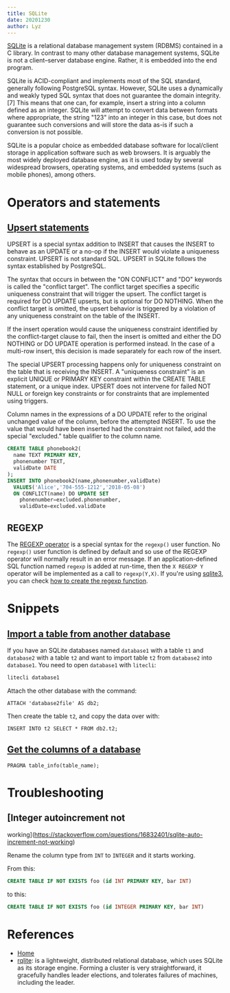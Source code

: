 ```yaml
---
title: SQLite
date: 20201230
author: Lyz
---
```


[SQLite](https://en.wikipedia.org/wiki/SQLite) is a relational database
management system (RDBMS) contained in a C library. In contrast to many other
database management systems, SQLite is not a client–server database engine.
Rather, it is embedded into the end program.

SQLite is ACID-compliant and implements most of the SQL standard, generally
following PostgreSQL syntax. However, SQLite uses a dynamically and weakly typed
SQL syntax that does not guarantee the domain integrity.[7] This means that one
can, for example, insert a string into a column defined as an integer. SQLite
will attempt to convert data between formats where appropriate, the string "123"
into an integer in this case, but does not guarantee such conversions and will
store the data as-is if such a conversion is not possible.

SQLite is a popular choice as embedded database software for local/client
storage in application software such as web browsers. It is arguably the most
widely deployed database engine, as it is used today by several widespread
browsers, operating systems, and embedded systems (such as mobile phones), among
others.

# Operators and statements

## [Upsert statements](https://www.sqlite.org/lang_UPSERT.html)

UPSERT is a special syntax addition to INSERT that causes the INSERT to behave
as an UPDATE or a no-op if the INSERT would violate a uniqueness constraint.
UPSERT is not standard SQL. UPSERT in SQLite follows the syntax established by
PostgreSQL.

The syntax that occurs in between the "ON CONFLICT" and "DO" keywords is called
the "conflict target". The conflict target specifies a specific uniqueness
constraint that will trigger the upsert. The conflict target is required for DO
UPDATE upserts, but is optional for DO NOTHING. When the conflict target is
omitted, the upsert behavior is triggered by a violation of any uniqueness
constraint on the table of the INSERT.

If the insert operation would cause the uniqueness constraint identified by the
conflict-target clause to fail, then the insert is omitted and either the DO
NOTHING or DO UPDATE operation is performed instead. In the case of a multi-row
insert, this decision is made separately for each row of the insert.

The special UPSERT processing happens only for uniqueness constraint on the
table that is receiving the INSERT. A "uniqueness constraint" is an explicit
UNIQUE or PRIMARY KEY constraint within the CREATE TABLE statement, or a unique
index. UPSERT does not intervene for failed NOT NULL or foreign key constraints
or for constraints that are implemented using triggers.

Column names in the expressions of a DO UPDATE refer to the original unchanged
value of the column, before the attempted INSERT. To use the value that would
have been inserted had the constraint not failed, add the special "excluded."
table qualifier to the column name.

```sql
CREATE TABLE phonebook2(
  name TEXT PRIMARY KEY,
  phonenumber TEXT,
  validDate DATE
);
INSERT INTO phonebook2(name,phonenumber,validDate)
  VALUES('Alice','704-555-1212','2018-05-08')
  ON CONFLICT(name) DO UPDATE SET
    phonenumber=excluded.phonenumber,
    validDate=excluded.validDate
```

## REGEXP

The [REGEXP operator](https://www.sqlite.org/lang_expr.html#regexp) is a special
syntax for the `regexp()` user function. No `regexp()` user function is defined by
default and so use of the REGEXP operator will normally result in an error
message. If an application-defined SQL function named `regexp` is added at
run-time, then the `X REGEXP Y` operator will be implemented as a call to
`regexp(Y,X)`. If you're using [sqlite3](sqlite3.md), you can check [how to
create the regexp function](sqlite3.md#regexp).

# Snippets

## [Import a table from another database](https://stackoverflow.com/questions/13206501/how-do-i-import-tables-from-another-database-in-sqlite)

If you have an SQLite databases named `database1` with a table `t1` and `database2` with a table `t2` and want to import table `t2` from `database2` into `database1`. You need to open `database1` with `litecli`:

```bash
litecli database1
```

Attach the other database with the command:

```sqlite
ATTACH 'database2file' AS db2;
```

Then create the table `t2`, and copy the data over with:

```sqlite
INSERT INTO t2 SELECT * FROM db2.t2;
```

## [Get the columns of a database](https://stackoverflow.com/questions/947215/how-to-get-a-list-of-column-names-on-sqlite3-database)

```sqlite
PRAGMA table_info(table_name);
```

# Troubleshooting

## [Integer autoincrement not
working](https://stackoverflow.com/questions/16832401/sqlite-auto-increment-not-working)


Rename the column type from `INT` to `INTEGER` and it starts working.

From this:

```sql
CREATE TABLE IF NOT EXISTS foo (id INT PRIMARY KEY, bar INT)
```

to this:

```sql
CREATE TABLE IF NOT EXISTS foo (id INTEGER PRIMARY KEY, bar INT)
```

# References

* [Home](https://www.sqlite.org/index.html)
* [rqlite](https://github.com/rqlite/rqlite): is a lightweight, distributed
    relational database, which uses SQLite as its storage engine. Forming
    a cluster is very straightforward, it gracefully handles leader elections,
    and tolerates failures of machines, including the leader.
